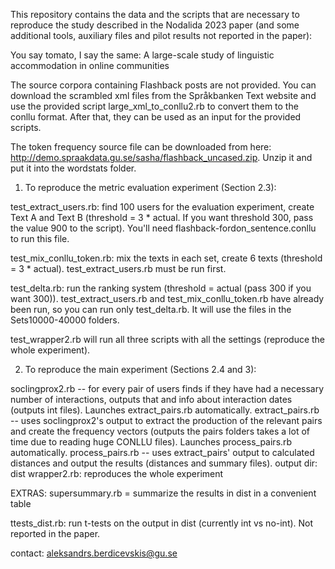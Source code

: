 This repository contains the data and the scripts that are necessary to reproduce the study described in the Nodalida 2023 paper (and some additional tools, auxiliary files and pilot results not reported in the paper):

You say tomato, I say the same: A large-scale study of linguistic accommodation in online communities

The source corpora containing Flashback posts are not provided. You can download the scrambled xml files from the Språkbanken Text website and use the provided script large_xml_to_conllu2.rb to convert them to the conllu format. After that, they can be used as an input for the provided scripts.

The token frequency source file can be downloaded from here: http://demo.spraakdata.gu.se/sasha/flashback_uncased.zip. Unzip it and put it into the wordstats folder.

1. To reproduce the metric evaluation experiment (Section 2.3):

test_extract_users.rb: find 100 users for the evaluation experiment, create Text A and Text B (threshold = 3 * actual. If you want threshold 300, pass the value 900 to the script). You'll need flashback-fordon_sentence.conllu to run this file. 

test_mix_conllu_token.rb: mix the texts in each set, create 6 texts (threshold = 3 * actual). test_extract_users.rb must be run first.

test_delta.rb: run the ranking system (threshold = actual (pass 300 if you want 300)).
test_extract_users.rb and test_mix_conllu_token.rb have already been run, so you can run only test_delta.rb. It will use the files in the Sets10000-40000 folders.

test_wrapper2.rb will run all three scripts with all the settings (reproduce the whole experiment).

2. To reproduce the main experiment (Sections 2.4 and 3):

soclingprox2.rb -- for every pair of users finds if they have had a necessary number of interactions, outputs that and info about interaction dates (outputs int files). Launches extract_pairs.rb automatically.
extract_pairs.rb -- uses soclingprox2's output to extract the production of the relevant pairs and create the frequency vectors (outputs the pairs folders takes a lot of time due to reading huge CONLLU files). Launches process_pairs.rb automatically.
process_pairs.rb -- uses extract_pairs' output to calculated distances and output the results (distances and summary files).
output dir: dist
wrapper2.rb: reproduces the whole experiment

EXTRAS:
supersummary.rb = summarize the results in dist in a convenient table

ttests_dist.rb: run t-tests on the output in dist (currently int vs no-int). Not reported in the paper.

contact: aleksandrs.berdicevskis@gu.se